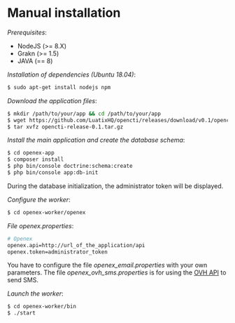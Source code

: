 # Manual installation

*Prerequisites*:

- NodeJS (>= 8.X)
- Grakn (>= 1.5)
- JAVA (== 8)

*Installation of dependencies (Ubuntu 18.04)*:
```bash
$ sudo apt-get install nodejs npm
```

*Download the application files*:
```bash
$ mkdir /path/to/your/app && cd /path/to/your/app
$ wget https://github.com/LuatixHQ/opencti/releases/download/v0.1/opencti-release-0.1.tar.gz
$ tar xvfz opencti-release-0.1.tar.gz
```

*Install the main application and create the database schema*:
```bash
$ cd openex-app
$ composer install
$ php bin/console doctrine:schema:create
$ php bin/console app:db-init
```

During the database initialization, the administrator token will be displayed.

*Configure the worker*:
```bash
$ cd openex-worker/openex
```

*File openex.properties*:
```bash
# Openex
openex.api=http://url_of_the_application/api
openex.token=administrator_token
```

You have to configure the file *openex_email.properties* with your own parameters. The file *openex_ovh_sms.properties* is for using the [OVH API](https://www.ovh.com) to send SMS.

*Launch the worker*:
```bash
$ cd openex-worker/bin
$ ./start
```
